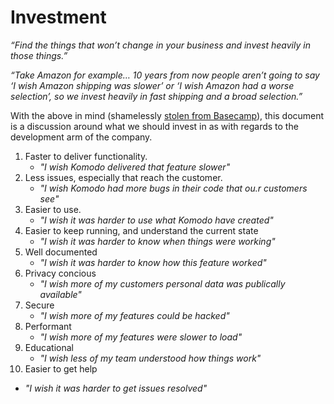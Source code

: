# Investment

_“Find the things that won’t change in your business and invest heavily in those things.”_

_“Take Amazon for example… 10 years from now people aren’t going to say ‘I wish Amazon shipping was slower’ or ‘I wish Amazon had a worse selection’, so we invest heavily in fast shipping and a broad selection.”_

With the above in mind (shamelessly [stolen from Basecamp](https://basecamp.com/about)), this document is a discussion around what we should invest in as with regards to the development arm of the company.

1. Faster to deliver functionality.
   - _"I wish Komodo delivered that feature slower"_
2. Less issues, especially that reach the customer.
   - _"I wish Komodo had more bugs in their code that ou.r customers see"_
3. Easier to use.
   - _"I wish it was harder to use what Komodo have created"_
4. Easier to keep running, and understand the current state
   - _"I wish it was harder to know when things were working"_
5. Well documented
   - _"I wish it was harder to know how this feature worked"_
6. Privacy concious
   - _"I wish more of my customers personal data was publically available"_
7. Secure
   - _"I wish more of my features could be hacked"_
8. Performant
   - _"I wish more of my features were slower to load"_
9. Educational
   - _"I wish less of my team understood how things work"_
10. Easier to get help
   - _"I wish it was harder to get issues resolved"_

   
